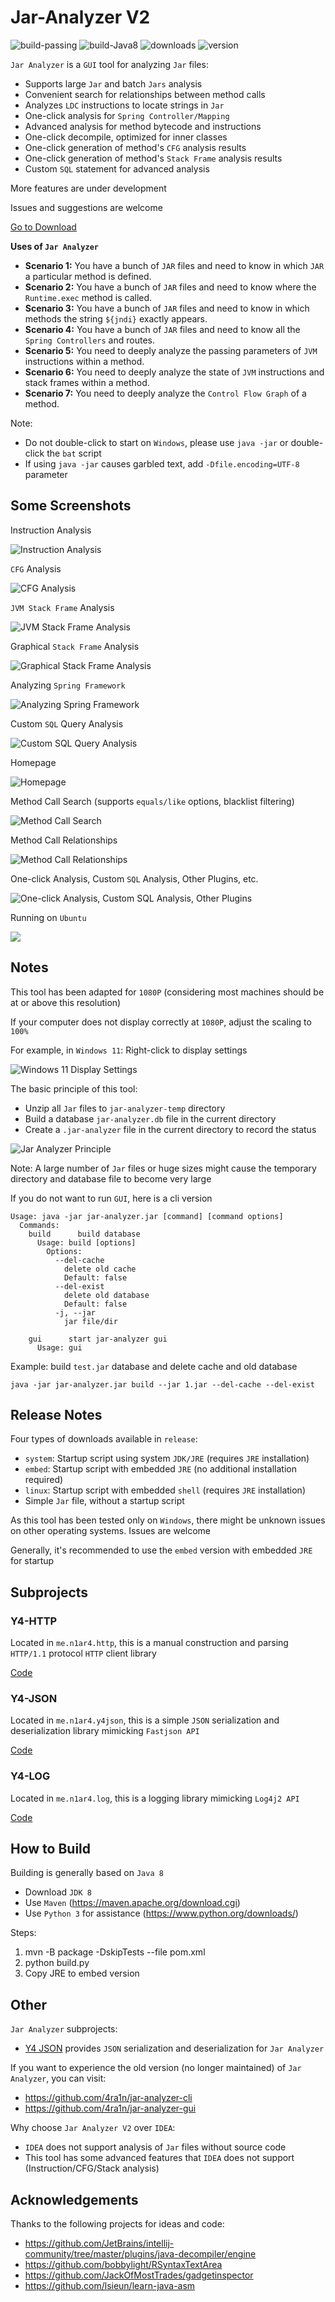 # Jar-Analyzer V2

![build-passing](https://img.shields.io/badge/build-passing-brightgreen)
![build-Java8](https://img.shields.io/badge/build-Java%208-orange)
![downloads](https://img.shields.io/github/downloads/jar-analyzer/jar-analyzer/total)
![version](https://img.shields.io/github/v/release/jar-analyzer/jar-analyzer)

`Jar Analyzer` is a `GUI` tool for analyzing `Jar` files:
- Supports large `Jar` and batch `Jars` analysis
- Convenient search for relationships between method calls
- Analyzes `LDC` instructions to locate strings in `Jar`
- One-click analysis for `Spring Controller/Mapping`
- Advanced analysis for method bytecode and instructions
- One-click decompile, optimized for inner classes
- One-click generation of method's `CFG` analysis results
- One-click generation of method's `Stack Frame` analysis results
- Custom `SQL` statement for advanced analysis

More features are under development

Issues and suggestions are welcome

[Go to Download](https://github.com/jar-analyzer/jar-analyzer/releases/latest)

**Uses of `Jar Analyzer`**
- **Scenario 1:** You have a bunch of `JAR` files and need to know in which `JAR` a particular method is defined.
- **Scenario 2:** You have a bunch of `JAR` files and need to know where the `Runtime.exec` method is called.
- **Scenario 3:** You have a bunch of `JAR` files and need to know in which methods the string `${jndi}` exactly appears.
- **Scenario 4:** You have a bunch of `JAR` files and need to know all the `Spring Controllers` and routes.
- **Scenario 5:** You need to deeply analyze the passing parameters of `JVM` instructions within a method.
- **Scenario 6:** You need to deeply analyze the state of `JVM` instructions and stack frames within a method.
- **Scenario 7:** You need to deeply analyze the `Control Flow Graph` of a method.

Note:
- Do not double-click to start on `Windows`, please use `java -jar` or double-click the `bat` script
- If using `java -jar` causes garbled text, add `-Dfile.encoding=UTF-8` parameter

## Some Screenshots

Instruction Analysis

![Instruction Analysis](../img/0006.png)

`CFG` Analysis

![CFG Analysis](../img/0007.png)

`JVM Stack Frame` Analysis

![JVM Stack Frame Analysis](../img/0013.png)

Graphical `Stack Frame` Analysis

![Graphical Stack Frame Analysis](../img/0008.png)

Analyzing `Spring Framework`

![Analyzing Spring Framework](../img/0009.png)

Custom `SQL` Query Analysis

![Custom SQL Query Analysis](../img/0014.png)

Homepage

![Homepage](../img/0002.png)

Method Call Search (supports `equals/like` options, blacklist filtering)

![Method Call Search](../img/0012.png)

Method Call Relationships

![Method Call Relationships](../img/0004.png)

One-click Analysis, Custom `SQL` Analysis, Other Plugins, etc.

![One-click Analysis, Custom SQL Analysis, Other Plugins](../img/0015.png)

Running on `Ubuntu`

![](../img/0016.png)

## Notes

This tool has been adapted for `1080P` (considering most machines should be at or above this resolution)

If your computer does not display correctly at `1080P`, adjust the scaling to `100%`

For example, in `Windows 11`: Right-click to display settings

![Windows 11 Display Settings](../img/0010.png)

The basic principle of this tool:
- Unzip all `Jar` files to `jar-analyzer-temp` directory
- Build a database `jar-analyzer.db` file in the current directory
- Create a `.jar-analyzer` file in the current directory to record the status

![Jar Analyzer Principle](../img/0001.png)

Note: A large number of `Jar` files or huge sizes might cause the temporary directory and database file to become very large

If you do not want to run `GUI`, here is a cli version

```text
Usage: java -jar jar-analyzer.jar [command] [command options]
  Commands:
    build      build database
      Usage: build [options]
        Options:
          --del-cache
            delete old cache
            Default: false
          --del-exist
            delete old database
            Default: false
          -j, --jar
            jar file/dir

    gui      start jar-analyzer gui
      Usage: gui
```

Example: build `test.jar` database and delete cache and old database

```shell
java -jar jar-analyzer.jar build --jar 1.jar --del-cache --del-exist
```

## Release Notes

Four types of downloads available in `release`:
- `system`: Startup script using system `JDK/JRE` (requires `JRE` installation)
- `embed`: Startup script with embedded `JRE` (no additional installation required)
- `linux`: Startup script with embedded `shell` (requires `JRE` installation)
- Simple `Jar` file, without a startup script

As this tool has been tested only on `Windows`, there might be unknown issues on other operating systems. Issues are welcome

Generally, it's recommended to use the `embed` version with embedded `JRE` for startup

## Subprojects

### Y4-HTTP

Located in `me.n1ar4.http`, this is a manual construction and parsing `HTTP/1.1` protocol `HTTP` client library

[Code](../src/main/java/me/n1ar4/http)

### Y4-JSON

Located in `me.n1ar4.y4json`, this is a simple `JSON` serialization and deserialization library mimicking `Fastjson API`

[Code](../src/main/java/me/n1ar4/y4json)

### Y4-LOG

Located in `me.n1ar4.log`, this is a logging library mimicking `Log4j2 API`

[Code](../src/main/java/me/n1ar4/log)

## How to Build

Building is generally based on `Java 8`
- Download `JDK 8`
- Use `Maven` (https://maven.apache.org/download.cgi)
- Use `Python 3` for assistance (https://www.python.org/downloads/)

Steps:

1. mvn -B package -DskipTests --file pom.xml
2. python build.py
3. Copy JRE to embed version

## Other

`Jar Analyzer` subprojects:
- [Y4 JSON](https://github.com/jar-analyzer/y4-json) provides `JSON` serialization and deserialization for `Jar Analyzer`

If you want to experience the old version (no longer maintained) of `Jar Analyzer`, you can visit:
- https://github.com/4ra1n/jar-analyzer-cli
- https://github.com/4ra1n/jar-analyzer-gui

Why choose `Jar Analyzer V2` over `IDEA`:
- `IDEA` does not support analysis of `Jar` files without source code
- This tool has some advanced features that `IDEA` does not support (Instruction/CFG/Stack analysis)

## Acknowledgements

Thanks to the following projects for ideas and code:
- https://github.com/JetBrains/intellij-community/tree/master/plugins/java-decompiler/engine
- https://github.com/bobbylight/RSyntaxTextArea
- https://github.com/JackOfMostTrades/gadgetinspector
- https://github.com/lsieun/learn-java-asm